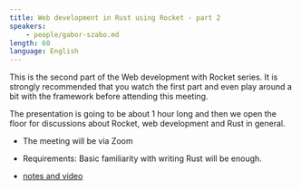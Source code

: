 ```yaml
---
title: Web development in Rust using Rocket - part 2
speakers:
    - people/gabor-szabo.md
length: 60
language: English
---
```


This is the second part of the Web development with Rocket series. It is strongly recommended that you watch the first part and even play around a bit with the framework before attending this meeting.

The presentation is going to be about 1 hour long and then we open the floor for discussions about Rocket, web development and Rust in general.

* The meeting will be via Zoom
* Requirements: Basic familiarity with writing Rust will be enough.

* [notes and video](https://rust.code-maven.com/web-development-in-rust-using-rocket-building-a-job-board)


